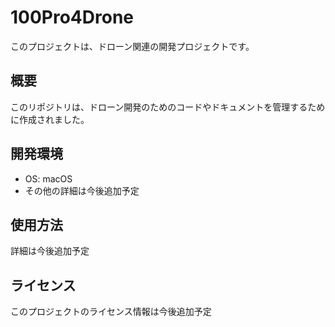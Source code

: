 # 100Pro4Drone

このプロジェクトは、ドローン関連の開発プロジェクトです。

## 概要

このリポジトリは、ドローン開発のためのコードやドキュメントを管理するために作成されました。

## 開発環境

- OS: macOS
- その他の詳細は今後追加予定

## 使用方法

詳細は今後追加予定

## ライセンス

このプロジェクトのライセンス情報は今後追加予定 